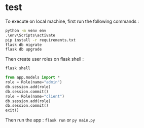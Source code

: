 # test

To execute on local machine, first run the following commands :

```cmd
python -m venv env
.\env\Scripts\activate
pip install -r requirements.txt
flask db migrate
flask db upgrade
```

Then create user roles on flask shell :

```cmd
flask shell
```

```py
from app.models import *
role = Role(name="admin")
db.session.add(role)
db.session.commit()
role = Role(name="client")
db.session.add(role)
db.session.commit()
exit()
```

Then run the app : ```flask run``` or ```py main.py```
